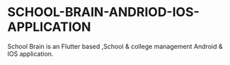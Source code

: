 # SCHOOL-BRAIN-ANDRIOD-IOS-APPLICATION
School Brain is an Flutter based ,School &amp; college management Android &amp; IOS application.
